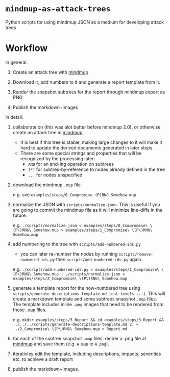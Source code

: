 # ```mindmup-as-attack-trees```
Python scripts for using mindmup JSON as a medium for developing attack trees

# Workflow

In general:

1. Create an attack tree with [mindmup](mindmup.com)

1. Download it, add numbers to it and generate a report template from it.

1. Render the snapshot subtrees for the report through mindmup export as PNG

1. Publish the markdown+images

In detail:

1. collaborate on (this was alot better before mindmup 2.0), or otherwise create an attack tree in [mindmup](mindmup.com).
	* It is best if this tree is stable, making large changes to it will make it hard to update the derived documents generated in later steps.
	* There are some special strings and properties that will be recognized by the processing later:
		* ```AND``` for an and-ing operation on subtrees
		* ```(*)``` for subtres-by-reference to nodes already defined in the tree
		* ```...``` for nodes unspecified

1. download the mindmup ```.mup``` file

	e.g. see ```examples/steps/0_Compromise (P)RNG Somehow.mup```

1. normalize the JSON with ```scripts/normalize-json```. This is useful if you are going to commit the mindmup file as it will minimize line-diffs in the future.

	e.g. ```./scripts/normalize-json < examples/steps/0_Compromise\ \(P\)RNG\ Somehow.mup > examples/steps/1_Compromise\ \(P\)RNG\ Somehow.mup```

1. add numbering to the tree with ```scripts/add-numbered-ids.py```
	* you can later re-number the nodes by running ```scripts/remove-numbered-ids.py``` then ```scripts/add-numbered-ids.py``` again.

	e.g. ```./scripts/add-numbered-ids.py < examples/steps/1_Compromise\ \(P\)RNG\ Somehow.mup | ./scripts/normalize-json > examples/steps/2_Compromise\ \(P\)RNG\ Somehow.mup```

1. generate a template report for the now-numbered tree using ```scripts/generate-descriptions-template.md [cut levels ...]```. This will create a markdown template and some subtrees snapshot ```.mup``` files. The template includes inline ```.png``` images that need to be rendered from those ```.mup``` files.

	e.g. ```mkdir examples/steps/3_Report && cd examples/steps/3_Report && ../../../scripts/generate-descriptions-template.md 2. < ../2_Compromise\ \(P\)RNG\ Somehow.mup > Report.md```

1. for each of the subtree snapshot ```.mup``` files: render a .png file at [mindmup](mindmup.com) and save them (e.g. ```A.mup``` to ```A.png```).

1. iterativley edit the template, including descriptions, impacts, severities etc. to achieve a draft report

1. publish the markdown+images.

